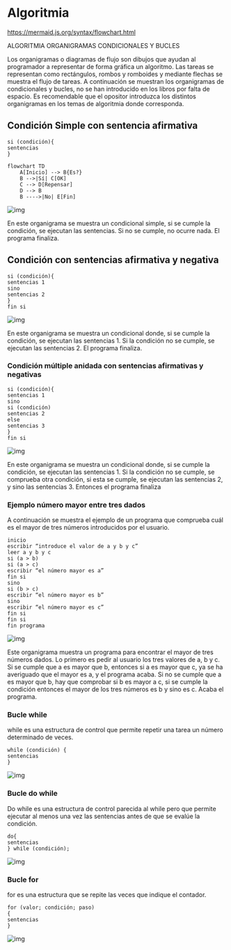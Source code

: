 # Algoritmia

https://mermaid.js.org/syntax/flowchart.html

ALGORITMIA
ORGANIGRAMAS CONDICIONALES Y BUCLES

Los organigramas o diagramas de flujo son dibujos que ayudan al
programador a representar de forma gráfica un algoritmo. Las tareas se representan
como rectángulos, rombos y romboides y mediante flechas se muestra el flujo de
tareas.
A continuación se muestran los organigramas de condicionales y bucles, no
se han introducido en los libros por falta de espacio. Es recomendable que el opositor
introduzca los distintos organigramas en los temas de algoritmia donde corresponda.

## Condición Simple con sentencia afirmativa

``` 
si (condición){
sentencias
}
```

```mermaid
flowchart TD
    A[Inicio] --> B{Es?}
    B -->|Sí| C[OK]
    C --> D[Repensar]
    D --> B
    B ---->|No| E[Fin]
 ```

![img](./theintrokey/diagramas-de-flujo/dia_01.png)


En este organigrama se muestra un condicional simple, si se cumple la
condición, se ejecutan las sentencias. Si no se cumple, no ocurre nada. El programa
finaliza.


## Condición con sentencias afirmativa y negativa

```
si (condición){
sentencias 1
sino
sentencias 2
}
fin si
```
![img](https://github.com/theintrokey/)


En este organigrama se muestra un condicional donde, si se cumple la
condición, se ejecutan las sentencias 1. Si la condición no se cumple, se ejecutan las
sentencias 2. El programa finaliza.


### Condición múltiple anidada con sentencias afirmativas y negativas

```
si (condición){
sentencias 1
sino
si (condición)
sentencias 2
else
sentencias 3
}
fin si
```

![img](https://github.com/theintrokey/)

En este organigrama se muestra un condicional donde, si se cumple la
condición, se ejecutan las sentencias 1. Si la condición no se cumple, se comprueba
otra condición, si esta se cumple, se ejecutan las sentencias 2, y sino las sentencias
3. Entonces el programa finaliza


### Ejemplo número mayor entre tres dados
A continuación se muestra el ejemplo de un programa que comprueba cuál
es el mayor de tres números introducidos por el usuario.

```
inicio
escribir “introduce el valor de a y b y c”
leer a y b y c
si (a > b)
si (a > c)
escribir “el número mayor es a”
fin si
sino
si (b > c)
escribir “el número mayor es b”
sino
escribir “el número mayor es c”
fin si
fin si
fin programa
```

![img](https://github.com/theintrokey/)


Este organigrama muestra un programa para encontrar el mayor de tres
números dados. Lo primero es pedir al usuario los tres valores de a, b y c. Si se
cumple que a es mayor que b, entonces si a es mayor que c, ya se ha averiguado que
el mayor es a, y el programa acaba. Si no se cumple que a es mayor que b, hay que
comprobar si b es mayor a c, si se cumple la condición entonces el mayor de los tres
números es b y sino es c. Acaba el programa.


### Bucle while
while es una estructura de control que permite repetir una tarea un número
determinado de veces.

```
while (condición) {
sentencias
}
```

![img](https://github.com/theintrokey/)

### Bucle do while
Do while es una estructura de control parecida al while pero que permite
ejecutar al menos una vez las sentencias antes de que se evalúe la condición.

```
do{
sentencias
} while (condición);
```

![img](https://github.com/theintrokey/)


### Bucle for
for es una estructura que se repite las veces que indique el contador.

```
for (valor; condición; paso)
{
sentencias
}
```

![img](https://github.com/theintrokey/)




